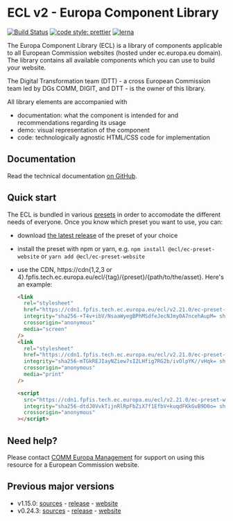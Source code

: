 # ECL v2 - Europa Component Library

[![Build Status](https://drone.fpfis.eu/api/badges/ec-europa/europa-component-library/status.svg)](https://drone.fpfis.eu/ec-europa/europa-component-library)
[![code style: prettier](https://img.shields.io/badge/code_style-prettier-ff69b4.svg?style=flat-square)](https://github.com/prettier/prettier)
[![lerna](https://img.shields.io/badge/maintained%20with-lerna-cc00ff.svg)](https://lernajs.io/)

The Europa Component Library (ECL) is a library of components applicable to all European Commission websites (hosted under ec.europa.eu domain). The library contains all available components which you can use to build your website.

The Digital Transformation team (DTT) - a cross European Commission team led by DGs COMM, DIGIT, and DTT - is the owner of this library.

All library elements are accompanied with

- documentation: what the component is intended for and recommendations regarding its usage
- demo: visual representation of the component
- code: technologically agnostic HTML/CSS code for implementation

## Documentation

Read the technical documentation [on GitHub](docs/README.md).

## Quick start

The ECL is bundled in various [presets](docs/06-presets.md) in order to accomodate the different needs of everyone. Once you know which preset you want to use, you can:

- download [the latest release](https://github.com/ec-europa/europa-component-library/releases/latest) of the preset of your choice
- install the preset with npm or yarn, e.g. `npm install @ecl/ec-preset-website` or `yarn add @ecl/ec-preset-website`
- use the CDN, https://cdn{1,2,3 or 4}.fpfis.tech.ec.europa.eu/ecl/{tag}/{preset}/{path/to/the/asset}. Here's an example:

  ```html
  <link
    rel="stylesheet"
    href="https://cdn1.fpfis.tech.ec.europa.eu/ecl/v2.21.0/ec-preset-website/styles/ecl-ec-preset-website.css"
    integrity="sha256-+T4v+ibV/NsaaWyegBPhMSdfeJecNJmy0A7ncehAupM= sha384-wCRwC2kO9qXUZt4UV+ybUsx3YkCG0w3ac57GrvjZU8TzwR1bA0cQfVXrMeGs6E8M sha512-+9bdiQSAZa1uO+UFMFEEBvYBARJs8NAG4Hq3asXiqMLHXdtQld562Mc9dNQ6C8bYmUX5+eZq2QWZVhzFCwJFHw=="
    crossorigin="anonymous"
    media="screen"
  />
  <link
    rel="stylesheet"
    href="https://cdn1.fpfis.tech.ec.europa.eu/ecl/v2.21.0/ec-preset-website/styles/ecl-ec-preset-website-print.css"
    integrity="sha256-mTGkREJIayNZiew7sI2LHfig7RG2b/ivOlpYK//vHqk= sha384-fHGZO3unfKOgRlfy19Hp4Ub2CqrnB1Ykdoih33uPaG4xxWo/12HERzNGskGVOBN3 sha512-OPNFls0qSsnVbA4SZ9YcZqpsSEG/qxGsOu2TmglL0TMRRHFqGZD+CodVzSow5l1Fzkmf6Ex+0cv5kVb/qwFhUA=="
    crossorigin="anonymous"
    media="print"
  />
  ```

  ```html
  <script
    src="https://cdn1.fpfis.tech.ec.europa.eu/ecl/v2.21.0/ec-preset-website/scripts/ecl-ec-preset-website.js"
    integrity="sha256-dtdJ0VvkTijnRlRpFbZiX7f1EfbV+kuqdFKkGvB9D0o= sha384-E5SR/yyZOSumTivNHKtx8x/LxqUYLN8kdpPDlfNonqIJ9Gh5kAxZekpXRwP/aM40 sha512-Sy2bl076I7PNTRR3ar8Bu2gHDSdkGv46HyHrENfCdAF3TQ92fXU78iS88ToVVVlcFEZ8a7ZC8z0ofzW9wh8jdQ=="
    crossorigin="anonymous"
  ></script>
  ```

## Need help?

Please contact [COMM Europa Management](mailto:Europamanagement@ec.europa.eu) for support on using this resource for a European Commission website.

## Previous major versions

- v1.15.0: [sources](https://github.com/ec-europa/europa-component-library/tree/v1) - [release](https://github.com/ec-europa/europa-component-library/releases/tag/v1.15.0) - [website](https://ec.europa.eu/component-library/v1.15.0/)
- v0.24.3: [sources](https://github.com/ec-europa/europa-component-library/tree/v0) - [release](https://github.com/ec-europa/europa-component-library/releases/tag/v0.24.3) - [website](https://ec.europa.eu/component-library/v0.24.3/)
